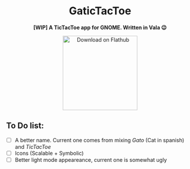 <div align="center">

# GaticTacToe

**[WIP] A TicTacToe app for GNOME. Written in Vala 😉**

<a href="https://flathub.org/apps/details/io.github.diegoivan.gatictactoe">
    <img width="200" src="https://flathub.org/assets/badges/flathub-badge-en.png" alt="Download on Flathub">
</a>

</div>

## To Do list:

- [ ] A better name. Current one comes from mixing *Gato* (Cat in spanish) and *TicTacToe*
- [ ] Icons (Scalable + Symbolic)
- [ ] Better light mode appeareance, current one is somewhat ugly
